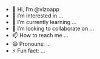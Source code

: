 - 👋 Hi, I’m @vizoapp
- 👀 I’m interested in ...
- 🌱 I’m currently learning ...
- 💞️ I’m looking to collaborate on ...
- 📫 How to reach me ...
- 😄 Pronouns: ...
- ⚡ Fun fact: ...

<!---
vizoapp/vizoapp is a ✨ special ✨ repository because its `README.md` (this file) appears on your GitHub profile.
You can click the Preview link to take a look at your changes.
--->
